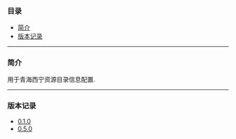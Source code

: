 ### 目录

* [简介](#abstract)
* [版本记录](#version)

---

### <a name="abstract">简介</a>

用于青海西宁资源目录信息配置.

---

### <a name="version">版本记录</a>

* [0.1.0](./Docs/Version/0.1.0.md "0.1.0")
* [0.5.0](./Docs/Version/0.5.0.md "0.5.0")
